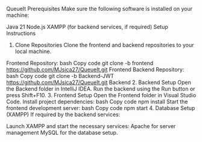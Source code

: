 QueueIt
Prerequisites
Make sure the following software is installed on your machine:

Java 21
Node.js
XAMPP (for backend services, if required)
Setup Instructions
1. Clone Repositories
Clone the frontend and backend repositories to your local machine.

Frontend Repository:
bash
Copy code
git clone -b frontend https://github.com/MJsica27/QueueIt.git Frontend
Backend Repository:
bash
Copy code
git clone -b Backend-JWT https://github.com/MJsica27/QueueIt.git Backend
2. Backend Setup
Open the Backend folder in IntelliJ IDEA.
Run the backend using the Run button or press Shift+F10.
3. Frontend Setup
Open the Frontend folder in Visual Studio Code.
Install project dependencies:
bash
Copy code
npm install
Start the frontend development server:
bash
Copy code
npm start
4. Database Setup (XAMPP)
If required by the backend services:

Launch XAMPP and start the necessary services:
Apache for server management
MySQL for the database setup.

